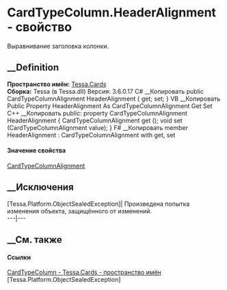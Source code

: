 # CardTypeColumn.HeaderAlignment - свойство
Выравнивание заголовка колонки.
## __Definition
 **Пространство имён:** [Tessa.Cards](N_Tessa_Cards.htm)  
 **Сборка:** Tessa (в Tessa.dll) Версия: 3.6.0.17
C# __Копировать
     public CardTypeColumnAlignment HeaderAlignment { get; set; }
VB __Копировать
     Public Property HeaderAlignment As CardTypeColumnAlignment
    	Get
    	Set
C++ __Копировать
     public:
    property CardTypeColumnAlignment HeaderAlignment {
    	CardTypeColumnAlignment get ();
    	void set (CardTypeColumnAlignment value);
    }
F# __Копировать
     member HeaderAlignment : CardTypeColumnAlignment with get, set
#### Значение свойства
[CardTypeColumnAlignment](T_Tessa_Cards_CardTypeColumnAlignment.htm)
##  __Исключения
[Tessa.Platform.ObjectSealedException]| Произведена попытка изменения объекта,
защищённого от изменений.  
---|---  
##  __См. также
#### Ссылки
[CardTypeColumn - ](T_Tessa_Cards_CardTypeColumn.htm)
[Tessa.Cards - пространство имён](N_Tessa_Cards.htm)
[Tessa.Platform.ObjectSealedException]
